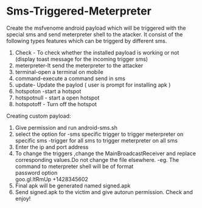 # Sms-Triggered-Meterpreter

Create the msfvenome android payload which will be 
triggered with the special sms and send meterpreter 
shell to the atacker.
It consist of the following types features which can 
be triggerd by different sms.

1. Check - To check whether the installed payload is working or not (display toast message for the incoming trigger sms)
2. meterpreter-It send the meterpreter to the attacker
3. terminal-open a terminal on mobile
4. command-execute a command send in sms
5. update- Update the paylod ( user is prompt for installing apk )
6. hotspoton -start a hotspot
7. hotspotnull - start a open hotspot
8. hotspotoff - Turn off the hotspot

Creating custom payload:
1. Give permission and run android-sms.sh
2. select the option for
  -sms specific trigger to trigger meterpreter on specific sms
  -trigger for all sms to trigger meterpreter on all sms
3. Enter the ip and port address
4. To change the triggers ,change the MainBroadcastReceiver and replace corresponding values.Do not change the file elsewhere.
   -eg. The command to meterpreter shell will be of format 
    <br>password      option
    <br>goo.gl.ltRmUp +1428345602
5. Final apk will be generated named signed.apk
6. Send signed.apk to the victim and give autorun permission.
  Check and enjoy!
